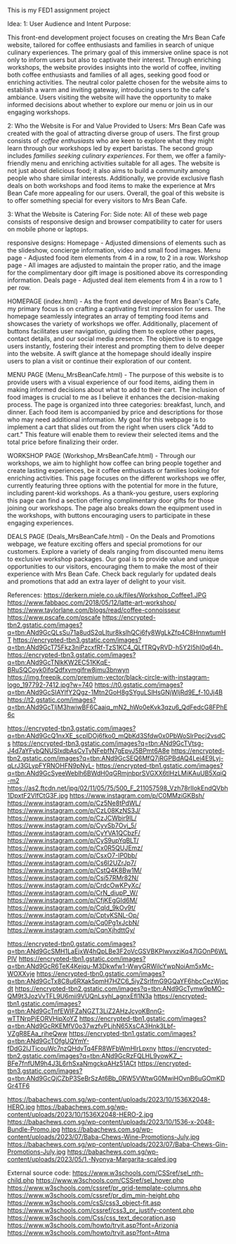 This is my FED1 assignment project

Idea:
1: User Audience and Intent Purpose:

This front-end development project focuses on creating the Mrs Bean Cafe website, tailored for coffee enthusiasts and families in search of unique culinary experiences. The primary goal of this immersive online space is not only to inform users but also to captivate their interest. Through enriching workshops, the website provides insights into the world of coffee, inviting both coffee enthusiasts and families of all ages, seeking good food or enriching activities. The neutral color palette chosen for the website aims to establish a warm and inviting gateway, introducing users to the cafe's ambiance. Users visiting the website will have the opportunity to make informed decisions about whether to explore our menu or join us in our engaging workshops.

2: Who the Website is For and Value Provided to Users:
Mrs Bean Cafe was created with the goal of attracting diverse group of users. The first group consists of *coffee enthusiasts* who are keen to explore what they might learn through our workshops led by expert baristas. The second group includes *families seeking culinary experiences*. For them, we offer a family-friendly menu and enriching activities suitable for all ages. 
The website is not just about delicious food; it also aims to build a community among people who share similar interests. Additionally, we provide exclusive flash deals on both workshops and food items to make the experience at Mrs Bean Cafe more appealing for our users. Overall, the goal of this website is to offer something special for every visitors to Mrs Bean Cafe.

3: What the Website is Catering For:
Side note: All of these web page consists of responsive design and browser compatibility to cater for users on mobile phone or laptops. 

responsive designs:
Homepage - Adjusted dimensions of elements such as the slideshow, concierge information, video and small food images. 
Menu page - Adjusted food item elements from 4 in a row, to 2 in a row.
Workshop page - All images are adjusted to maintain the proper ratio, and the image for the complimentary door gift image is positioned above its corresponding information.
Deals page - Adjusted deal item elements from 4 in a row to 1 per row.

HOMEPAGE (index.html) - As the front end developer of Mrs Bean's Cafe, my primary focus is on crafting a captivating first impression for users. The homepage seamlessly integrates an array of tempting food items and showcases the variety of workshops we offer. Additionally, placement of buttons facilitates user navigation, guiding them to explore other pages, contact details, and our social media presence.
The objective is to engage users instantly, fostering their interest and prompting them to delve deeper into the website. A swift glance at the homepage should ideally inspire users to plan a visit or continue their exploration of our content.

MENU PAGE (Menu_MrsBeanCafe.html) - The purpose of this website is to provide users with a visual experience of our food items, aiding them in making informed decisions about what to add to their cart. The inclusion of food images is crucial to me as I believe it enhances the decision-making process. The page is organized into three categories: breakfast, lunch, and dinner. Each food item is accompanied by price and descriptions for those who may need additional information. My goal for this webpage is to implement a cart that slides out from the right when users click "Add to cart." This feature will enable them to review their selected items and the total price before finalizing their order.

WORKSHOP PAGE (Workshop_MrsBeanCafe.html) - Through our workshops, we aim to highlight how coffee can bring people together and create lasting experiences, be it coffee enthusiasts or families looking for enriching activities. This page focuses on the different workshops we offer, currently featuring three options with the potential for more in the future, including parent-kid workshops. As a thank-you gesture, users exploring this page can find a section offering complimentary door gifts for those joining our workshops. The page also breaks down the equipment used in the workshops, with buttons encouraging users to participate in these engaging experiences.

DEALS PAGE (Deals_MrsBeanCafe.html) - On the Deals and Promotions webpage, we feature exciting offers and special promotions for our customers. Explore a variety of deals ranging from discounted menu items to exclusive workshop packages. Our goal is to provide value and unique opportunities to our visitors, encouraging them to make the most of their experience with Mrs Bean Cafe. Check back regularly for updated deals and promotions that add an extra layer of delight to your visit.

References:
https://derkern.miele.co.uk/files/Workshop_Coffee1.JPG
https://www.fabbaoc.com/2018/05/12/latte-art-workshop/
https://www.taylorlane.com/blogs/read/coffee-connoisseur
https://www.pscafe.com/pscafe
https://encrypted-tbn2.gstatic.com/images?q=tbn:ANd9GcQLsSu71a8udS2qLItur8kslhQCi6fy8WgLkZfp4C8HnnwtumHT
https://encrypted-tbn3.gstatic.com/images?q=tbn:ANd9GcT75Fkz3niPzcxfRf-TzS1KC4_QLfTRQyRVD-h5Y2I5hI0q64h_
https://encrypted-tbn3.gstatic.com/images?q=tbn:ANd9GcTNlkKW2EC51KKqE-BRuSQCoyk0ifqQdfxymgifrw8jmu3bnwyn
https://img.freepik.com/premium-vector/black-circle-with-instagram-logo_197792-7412.jpg?w=740
https://t0.gstatic.com/images?q=tbn:ANd9GcSIAYlfY2Qgz-1Mtn2GoH8gSYguLSlHsGNjWljRd9E_f-10Jj4B
https://t2.gstatic.com/images?q=tbn:ANd9GcTljM3hwiwBF6Caaiq_mN2_hWo0eKvk3qzu6_QdFedcG8FPhE6c

https://encrypted-tbn3.gstatic.com/images?q=tbn:ANd9GcQ1nxXE_scpIDOj6fko0_mQbKd3Sfdw0x0PbWoSlrPpcj2vsdCs
https://encrypted-tbn3.gstatic.com/images?q=tbn:ANd9GcTVtsg-J4d7aYFybQNUSIxdbAsCvTyNFebfN7gEpvJ5BPmt6A8e
https://encrypted-tbn2.gstatic.com/images?q=tbn:ANd9GcSEQ6MfQ7jRGPBdAQ4Lei4E9Lyj-qLrJ3GLypFYRNOHFN9pNyL-
https://encrypted-tbn1.gstatic.com/images?q=tbn:ANd9GcSyeeWeblh6BWdH0qGRmjnbprSVGXX6tlHzLMiKAuUB5XqiQ-m2
https://as2.ftcdn.net/jpg/02/11/05/75/500_F_211057598_Vzh78rIIokEndQVbh1DpxtF2VlfCtG3F.jpg
https://www.instagram.com/p/C0MMziGKBsh/
https://www.instagram.com/p/Cz5Ne8tPdWL/
https://www.instagram.com/p/CzL08KzNS3J/
https://www.instagram.com/p/CzJCWbir9IL/
https://www.instagram.com/p/CyvSb7Ovj_5/
https://www.instagram.com/p/CyYVA1QCbzF/
https://www.instagram.com/p/CyS9upYqBLT/
https://www.instagram.com/p/Cx0R5QUJEmz/
https://www.instagram.com/p/CsxO7-IP0bb/
https://www.instagram.com/p/Cs6I2UZrJp7/
https://www.instagram.com/p/CstQ4K8Bw1M/
https://www.instagram.com/p/Csi57RMr82N/
https://www.instagram.com/p/CrdcOwKPyXc/
https://www.instagram.com/p/CrN_diupP_W/
https://www.instagram.com/p/CfjKEgGId6M/
https://www.instagram.com/p/CqId_9kOv9t/
https://www.instagram.com/p/CptvKSNL-Op/
https://www.instagram.com/p/Cq0Pg1xJcbN/
https://www.instagram.com/p/CqnXjhdttGy/

https://encrypted-tbn0.gstatic.com/images?q=tbn:ANd9GcSMH1LaEjxW4hQpLBe3F2oVcGSVBKPlwvxziKq47lGOnP6WLPlV
https://encrypted-tbn1.gstatic.com/images?q=tbn:ANd9GcR6TeK4Kejqu-M3Dkwfw1-WwyGRWilcYwpNoiAm5xMc-WOXXvje
https://encrypted-tbn0.gstatic.com/images?q=tbn:ANd9GcTx8C8u6RXak5pmH7HZC6_5iyZSrlfmG9GQaYF6hbcCezWjqcdt
https://encrypted-tbn2.gstatic.com/images?q=tbn:ANd9GcTymw9pMO-QM9t3JozVvTFL9U6mii9VUQnLsyhl_agnxEfl1N3a
https://encrypted-tbn1.gstatic.com/images?q=tbn:ANd9GcTnfEWIFZaNGZT3LiZ2AHzJcyoKBnnG-wTTNrpPjEORVHjpXoYZ
https://encrypted-tbn1.gstatic.com/images?q=tbn:ANd9GcRKEMfV0o37wzfvPLjhN65XsCA3Hnk3Lbf-VZgR8EAa_riheQww
https://encrypted-tbn1.gstatic.com/images?q=tbn:ANd9GcTOfgUQYmY-fDdG2IJTicouWc7nzQHdvTq4FR8WFbWmHlrLpxny
https://encrypted-tbn2.gstatic.com/images?q=tbn:ANd9GcRzFQLHL9yowKZ_-BFe7fnfUM9h4J3L6rhSxaNmgckqAHz51ACt
https://encrypted-tbn3.gstatic.com/images?q=tbn:ANd9GcQjCZbP3SeBrSzAt6Bb_0RW5VWtwG0MwiHOvnB6uGOmKDGr4TF6

https://babachews.com.sg/wp-content/uploads/2023/10/1536X2048-HERO.jpg
https://babachews.com.sg/wp-content/uploads/2023/10/1536X2048-HERO-2.jpg
https://babachews.com.sg/wp-content/uploads/2023/10/1536-x-2048-Bundle-Promo.jpg
https://babachews.com.sg/wp-content/uploads/2023/07/Baba-Chews-Wine-Promotions-July.jpg
https://babachews.com.sg/wp-content/uploads/2023/07/Baba-Chews-Gin-Promotions-July.jpg
https://babachews.com.sg/wp-content/uploads/2023/05/1.-Nyonya-Margarita-scaled.jpg

External source code:
https://www.w3schools.com/CSSref/sel_nth-child.php
https://www.w3schools.com/CSSref/sel_hover.php
https://www.w3schools.com/cssref/pr_grid-template-columns.php
https://www.w3schools.com/cssref/pr_dim_min-height.php
https://www.w3schools.com/csS/css3_object-fit.asp
https://www.w3schools.com/cssref/css3_pr_justify-content.php
https://www.w3schools.com/Css/css_text_decoration.asp
https://www.w3schools.com/howto/tryit.asp?font=Arizonia
https://www.w3schools.com/howto/tryit.asp?font=Atma